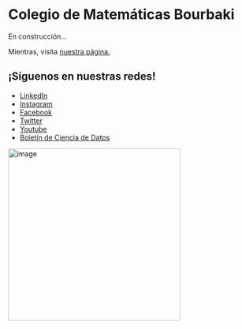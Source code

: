 # Colegio de Matemáticas Bourbaki
En construcción... 

Mientras, visita [nuestra página.](https://www.colegio-bourbaki.com/)

## ¡Síguenos en nuestras redes!
- [LinkedIn](https://www.linkedin.com/company/colegio-de-matem%C3%A1ticas-bourbaki/)
- [Instagram](https://www.instagram.com/matematicas.bourbaki)
- [Facebook](https://www.facebook.com/ColegiodeMatematicasBourbaki)
- [Twitter](https://twitter.com/ColegioBourbaki)
- [Youtube](https://www.youtube.com/channel/UCAod-PgPozrwHbil7z04X1Q)
- [Boletín de Ciencia de Datos](https://colegiomatematicasbourbaki.substack.com/)

<img width="349" alt="image" src="https://github.com/pedro9olivares/Bourbaki/assets/61219691/7f7d2240-5ca3-433a-aac0-c5bf8c658bf9">

